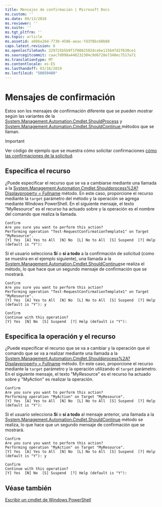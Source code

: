 ```yaml
---
title: Mensajes de confirmación | Microsoft Docs
ms.custom: ''
ms.date: 09/13/2016
ms.reviewer: ''
ms.suite: ''
ms.tgt_pltfrm: ''
ms.topic: article
ms.assetid: a886a26d-7730-4586-aeac-fd3f0bc60b88
caps.latest.revision: 8
ms.openlocfilehash: 229725b5b9f1f0082592dcebe11564fd2f630ce1
ms.sourcegitcommit: caac7d098a448232304c9d6728e7340ec7517a71
ms.translationtype: MT
ms.contentlocale: es-ES
ms.lasthandoff: 03/16/2019
ms.locfileid: "58059480"
---
```

# <a name="confirmation-messages"></a>Mensajes de confirmación

Estos son los mensajes de confirmación diferente que se pueden mostrar según las variantes de la [System.Management.Automation.Cmdlet.ShouldProcess](/dotnet/api/System.Management.Automation.Cmdlet.ShouldProcess) y [System.Management.Automation.Cmdlet.ShouldContinue ](/dotnet/api/System.Management.Automation.Cmdlet.ShouldContinue) métodos que se llaman.

> [!IMPORTANT]
> Ver código de ejemplo que se muestra cómo solicitar confirmaciones [cómo las confirmaciones de la solicitud](./how-to-request-confirmations.md).

## <a name="specifying-the-resource"></a>Especifica el recurso

¿Puede especificar el recurso que se va a cambiarse mediante una llamada a la [System.Management.Automation.Cmdlet.Shouldprocess%2A? Displayproperty = Fullname](/dotnet/api/System.Management.Automation.Cmdlet.ShouldProcess?view=powershellsdk-1.1.0) método. En este caso, proporcione el recurso mediante la `target` parámetro del método y la operación se agrega mediante Windows PowerShell. En el siguiente mensaje, el texto "MyResource" es el recurso ha actuado sobre y la operación es el nombre del comando que realiza la llamada.

```output
Confirm
Are you sure you want to perform this action?
Performing operation "Test-RequestConfirmationTemplate1" on Target "MyResource".
[Y] Yes  [A] Yes to All  [N] No  [L] No to All  [S] Suspend  [?] Help (default is "Y"):
```

Si el usuario selecciona **Sí** o **sí a todo** a la confirmación de solicitud (como se muestra en el ejemplo siguiente), una llamada a la [System.Management.Automation.Cmdlet.ShouldContinue](/dotnet/api/System.Management.Automation.Cmdlet.ShouldContinue)se realiza el método, lo que hace que un segundo mensaje de confirmación que se mostrará.

```output
Confirm
Are you sure you want to perform this action?
Performing operation "Test-RequestConfirmationTemplate1" on Target "MyResource".
[Y] Yes  [A] Yes to All  [N] No  [L] No to All  [S] Suspend  [?] Help (default is "Y"): y

Confirm
Continue with this operation?
[Y] Yes  [N] No  [S] Suspend  [?] Help (default is "Y"):
```

## <a name="specifying-the-operation-and-resource"></a>Especifica la operación y el recurso

¿Puede especificar el recurso que se va a cambiar y la operación que el comando que se va a realizar mediante una llamada a la [System.Management.Automation.Cmdlet.Shouldprocess%2A? Displayproperty = Fullname](/dotnet/api/System.Management.Automation.Cmdlet.ShouldProcess?view=powershellsdk-1.1.0) método. En este caso, proporcione el recurso mediante la `target` parámetro y la operación utilizando el `target` parámetro. En el siguiente mensaje, el texto "MyResource" es el recurso ha actuado sobre y "MyAction" es realizar la operación.

```output
Confirm
Are you sure you want to perform this action?
Performing operation "MyAction" on Target "MyResource".
[Y] Yes  [A] Yes to All  [N] No  [L] No to All  [S] Suspend  [?] Help (default is "Y"):
```

Si el usuario selecciona **Sí** o **sí a todo** al mensaje anterior, una llamada a la [System.Management.Automation.Cmdlet.ShouldContinue](/dotnet/api/System.Management.Automation.Cmdlet.ShouldContinue) método se realiza, lo que hace que un segundo mensaje de confirmación que se mostrará.

```output
Confirm
Are you sure you want to perform this action?
Performing operation "MyAction" on Target "MyResource".
[Y] Yes  [A] Yes to All  [N] No  [L] No to All  [S] Suspend  [?] Help (default is "Y"): y

Confirm
Continue with this operation?
[Y] Yes  [N] No  [S] Suspend  [?] Help (default is "Y"):
```

## <a name="see-also"></a>Véase también

[Escribir un cmdlet de Windows PowerShell](./writing-a-windows-powershell-cmdlet.md)
